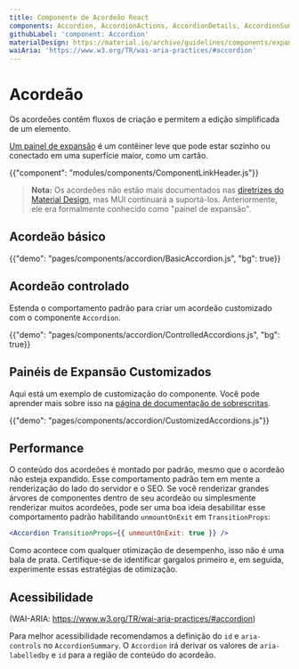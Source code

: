 ```yaml
---
title: Componente de Acordeão React
components: Accordion, AccordionActions, AccordionDetails, AccordionSummary
githubLabel: 'component: Accordion'
materialDesign: https://material.io/archive/guidelines/components/expansion-panels.html
waiAria: 'https://www.w3.org/TR/wai-aria-practices/#accordion'
---
```


# Acordeão

<p class="description">Os acordeões contêm fluxos de criação e permitem a edição simplificada de um elemento.</p>

[Um painel de expansão](https://material.io/archive/guidelines/components/expansion-panels.html) é um contêiner leve que pode estar sozinho ou conectado em uma superfície maior, como um cartão.

{{"component": "modules/components/ComponentLinkHeader.js"}}

> **Nota:** Os acordeões não estão mais documentados nas [diretrizes do Material Design](https://material.io/), mas MUI continuará a suportá-los. Anteriormente, ele era formalmente conhecido como "painel de expansão".

## Acordeão básico

{{"demo": "pages/components/accordion/BasicAccordion.js", "bg": true}}

## Acordeão controlado

Estenda o comportamento padrão para criar um acordeão customizado com o componente `Accordion`.

{{"demo": "pages/components/accordion/ControlledAccordions.js", "bg": true}}

## Painéis de Expansão Customizados

Aqui está um exemplo de customização do componente. Você pode aprender mais sobre isso na [página de documentação de sobrescritas](/customization/how-to-customize/).

{{"demo": "pages/components/accordion/CustomizedAccordions.js"}}

## Performance

O conteúdo dos acordeões é montado por padrão, mesmo que o acordeão não esteja expandido. Esse comportamento padrão tem em mente a renderização do lado do servidor e o SEO. Se você renderizar grandes árvores de componentes dentro de seu acordeão ou simplesmente renderizar muitos acordeões, pode ser uma boa ideia desabilitar esse comportamento padrão habilitando `unmountOnExit` em `TransitionProps`:

```jsx
<Accordion TransitionProps={{ unmountOnExit: true }} />
```

Como acontece com qualquer otimização de desempenho, isso não é uma bala de prata. Certifique-se de identificar gargalos primeiro e, em seguida, experimente essas estratégias de otimização.

## Acessibilidade

(WAI-ARIA: https://www.w3.org/TR/wai-aria-practices/#accordion)

Para melhor acessibilidade recomendamos a definição do `id` e `aria-controls` no `AccordionSummary`. O `Accordion` irá derivar os valores de `aria-labelledby` e `id` para a região de conteúdo do acordeão.
